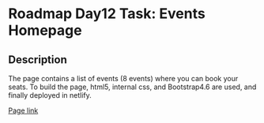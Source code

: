 # Roadmap Day12 Task: Events Homepage

## Description

The page contains a list of events (8 events) where you can book your seats.
To build the page, html5, internal css, and Bootstrap4.6 are used, and finally
deployed in netlify.

[Page link](https://storied-kulfi-7be9fb.netlify.app/)
